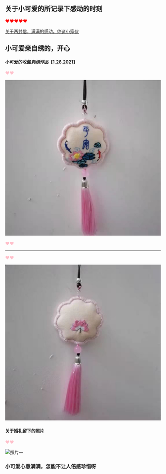 ## 关于小可爱的所记录下感动的时刻


<font color="red">&hearts;&hearts;&hearts;&hearts;&hearts;</font>


[关于两封信，满满的感动，你这小家伙](./files/two_letters.md)



## 小可爱亲自绣的，开心


#### 小可爱的收藏*刺绣作品*【1.26.2021】


<font color="pink">&hearts;&hearts;</font>


![正面](./images/正面.jpg)


<font color="pink">&hearts;&hearts;</font>


----------------

<font color="pink">&hearts;&hearts;</font>


![背面](./images/背面.jpg)



#### 关于婚礼留下的照片


<font color="pink">&hearts;&hearts;</font>


![照片一]()

### 小可爱心意满满，怎能不让人倍感珍惜呀

